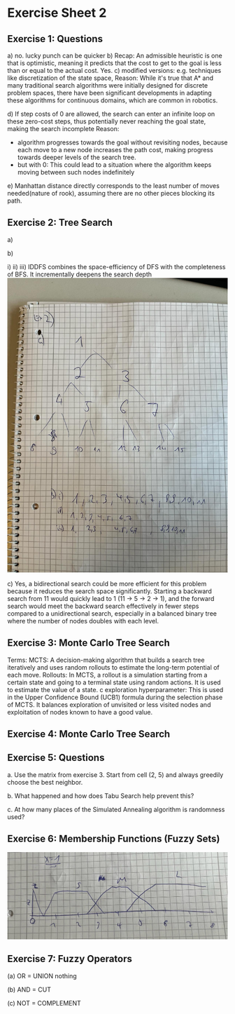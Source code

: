 # Exercise Sheet 2
## Exercise 1: Questions
a) no. lucky punch can be quicker
b) Recap:
An admissible heuristic is one that is optimistic, meaning it predicts that the cost to get to the goal is less than or equal to the actual cost.
Yes.
c) modified versions: e.g. techniques like discretization of the state space,
Reason: While it's true that A* and many traditional search algorithms were initially designed for discrete problem spaces, there have been significant developments in adapting these algorithms for continuous domains, which are common in robotics.

d) If step costs of 0 are allowed, the search can enter an infinite loop on these zero-cost steps, thus potentially never reaching the goal state, making the search incomplete
Reason:
- algorithm progresses towards the goal without revisiting nodes, because each move to a new node increases the path cost, making progress towards deeper levels of the search tree.
- but with 0: This could lead to a situation where the algorithm keeps moving between such nodes indefinitely

e) Manhattan distance directly corresponds to the least number of moves needed(nature of rook), assuming there are no other pieces blocking its path.


## Exercise 2: Tree Search
a)

b)

i)
ii)
iii) IDDFS combines the space-efficiency of DFS with the completeness of BFS. It incrementally deepens the search depth
![img.png](img.png)

c) Yes, a bidirectional search could be more efficient for this problem because it reduces the search space significantly. Starting a backward search from 11 would quickly lead to 1 (11 → 5 → 2 → 1), and the forward search would meet the backward search effectively in fewer steps compared to a unidirectional search, especially in a balanced binary tree where the number of nodes doubles with each level.


## Exercise 3: Monte Carlo Tree Search
Terms:
MCTS: A decision-making algorithm that builds a search tree iteratively and uses random rollouts to estimate the long-term potential of each move.
Rollouts: In MCTS, a rollout is a simulation starting from a certain state and going to a terminal state using random actions. It is used to estimate the value of a state.
c exploration hyperparameter: This is used in the Upper Confidence Bound (UCB1) formula during the selection phase of MCTS. It balances exploration of unvisited or less visited nodes and exploitation of nodes known to have a good value.




## Exercise 4: Monte Carlo Tree Search


## Exercise 5: Questions
a. Use the matrix from exercise 3. Start from cell (2, 5) and always greedily choose the best
neighbor.

b. What happened and how does Tabu Search help prevent this?

c. At how many places of the Simulated Annealing algorithm is randomness used?


## Exercise 6: Membership Functions (Fuzzy Sets)
![img_1.png](img_1.png)


## Exercise 7: Fuzzy Operators
(a) OR = UNION
nothing

(b) AND = CUT


(c) NOT = COMPLEMENT






